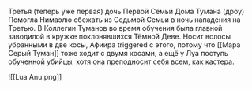 Третья (теперь уже первая) дочь Первой Семьи Дома Тумана (дроу)
Помогла Нимаэлю сбежать из Седьмой Семьи в ночь нападения на Третью.
В Коллегии Туманов во время обучения была главной заводилой в кружке поклонявшихся Тёмной Деве.
Носит волосы убранными в две косы, Афиира triggered с этого, потому что [[Мара Серый Туман]] тоже ходит с двумя косами, а ещё у Луа поступь обученной убийцы, хотя она преподносит себя всем, как кастера.

![[Lua Anu.png]]
